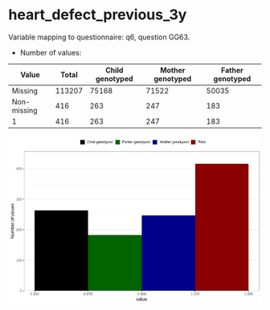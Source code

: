 # heart_defect_previous_3y
Variable mapping to questionnaire: q6, question GG63.
- Number of values:

| Value | Total | Child genotyped | Mother genotyped | Father genotyped |
| ----- | ----- | --------------- | ---------------- | ---------------- |
| Missing | 113207 | 75168 | 71522 | 50035 |
| Non-missing | 416 | 263 | 247 | 183 |
| 1 | 416 | 263 | 247 | 183 |



![](heart_defect_previous_3y_n.png)



